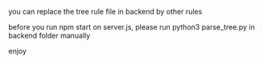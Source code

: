 you can replace the tree rule file in backend by other rules  

before you run npm start on server.js, please run python3 parse_tree.py in backend folder manually  

enjoy
